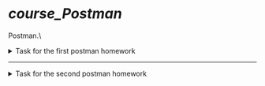 # ***course_Postman***

Postman.\
<details><summary>Task for the first postman homework</summary>

Создать запросы в Postman.

Protocol: http\
IP: 162.55.220.72\
Port: 5005

EP_1\
Method: GET\
EndPoint: /get_method\
request url params: \
 name: str\
 age: int

*response: \
[\
    “Str”,\
    “Str”\
]*

***

EP_2\
Method: POST\
EndPoint: /user_info_3\
request form data: \
 name: str\
 age: int\
 salary: int

*response: \
{'name': name,\
          'age': age,\
          'salary': salary,\
          'family': {'children': [['Alex', 24], ['Kate', 12]],\
                     'u_salary_1_5_year': salary * 4}*


***

EP_3\
Method: GET\
EndPoint: /object_info_1\
request url params: \
 name: str\
 age: int\
 weight: int

*response: \
{'name': name,\
          'age': age,\
          'daily_food': weight * 0.012,\
          'daily_sleep': weight * 2.5}*


***

EP_4\
Method: GET\
EndPoint: /object_info_2\
request url params: \
 name: str\
 age: int\
 salary: int

*response: \
{'start_qa_salary': salary,\
          'qa_salary_after_6_months': salary * 2,\
          'qa_salary_after_12_months': salary * 2.7,\
          'qa_salary_after_1.5_year': salary * 3.3,\
          'qa_salary_after_3.5_years': salary * 3.8,\
          'person': {'u_name': [user_name, salary, age],\
                     'u_age': age,\
                     'u_salary_5_years': salary * 4.2}
          }*


***

EP_5\
Method: GET\
EndPoint: /object_info_3\
request url params: \
 name: str\
 age: int\
 salary: int

*response: \
{'name': name,\
          'age': age,\
          'salary': salary,\
          'family': {'children': [['Alex', 24], ['Kate', 12]],\
                     'pets': {'cat':{'name':'Sunny',\
                                     'age': 3},\
                              'dog':{'name':'Luky',\
                                     'age': 4}},\
                     'u_salary_1_5_year': salary * 4}
          }*


***

EP_6\
Method: GET\
EndPoint: /object_info_4\
request url params: \
 name: str\
 age: int\
 salary: int

*response: \
{'name': name,\
          'age': int(age),\
          'salary': [salary, str(salary * 2), str(salary * 3)]*


***

EP_7\
Method: POST\
EndPoint: /user_info_2\
request form data: \
 name: str\
 age: int\
 salary: int

*response: \
{'start_qa_salary': salary,\
          'qa_salary_after_6_months': salary * 2,\
          'qa_salary_after_12_months': salary * 2.7,\
          'qa_salary_after_1.5_year': salary * 3.3,\
          'qa_salary_after_3.5_years': salary * 3.8,\
          'person': {'u_name': [user_name, salary, age],\
                     'u_age': age,\
                     'u_salary_5_years': salary * 4.2}
          }*
          
</details>      

***

<details><summary>Task for the second postman homework</summary>
    HW_2 Postman


http://162.55.220.72:5005/first
1. Отправить запрос.
2. Статус код 200\
*pm.test("Проверка на статус-код 200", function () {\
    pm.response.to.have.status(200);\
});*
3. Проверить, что в body приходит правильный string.\
*pm.test("В body приходит правильный string", function () {\
    pm.expect(pm.response.text()).to.include("This is the first responce from server!ss");\
});*
***
http://162.55.220.72:5005/user_info_3
1. Отправить запрос.
2. Статус код 200\
*pm.test("Status code is 200", function () {\
    pm.response.to.have.status(200);\
});*
3. Спарсить response body в json.\
*var resp = pm.response.json();*
4. Проверить, что name в ответе равно name s request (name вбить руками.)\
*pm.test("Req_name_Resp_name_Check_Manual", function () {\
    pm.expect(resp.name).to.eql("Evgen");\
});*
5. Проверить, что age в ответе равно age s request (age вбить руками.)\
*pm.test("Resp.age = Req.age Check_Manual", function () {\
    pm.expect(+resp.age).to.eql(32);\
});*
6. Проверить, что salary в ответе равно salary s request (salary вбить руками.)\
*pm.test("Resp.salary = Req.salary Check_Manual", function () {\
    pm.expect(resp.salary).to.eql(7000);\
});*
7. Спарсить request.\
*var req = request.data;*
8. Проверить, что name в ответе равно name s request (name забрать из request.)\
*pm.test('Req_name_Resp_name_Check_Auto', function () {\
    pm.expect(resp.name).to.eql(req.name);\
});*
9. Проверить, что age в ответе равно age s request (age забрать из request.)\
*pm.test('Req_age_Resp_age_Check_Auto', function () {\
    pm.expect(resp.age).to.eql(req.age);\
});*
10. Проверить, что salary в ответе равно salary s request (salary забрать из request.)\
*pm.test("Req_salary_Resp_salary_Check_Auto", function () {\
    pm.expect(+req.salary).to.eql(resp.salary);\
});*
11. Вывести в консоль параметр family из response.\
*console.log(resp.family);*
12. Проверить что u_salary_1_5_year в ответе равно salary*4 (salary забрать из request)\
*pm.test("Resp_salary_Req_salary*4_Check", function () {\
    pm.expect(resp.family.u_salary_1_5_year).to.eql(req.salary * 4);\
});*
***
http://162.55.220.72:5005/object_info_3
1. Отправить запрос.
2. Статус код 200\
*pm.test("Status code is 200", function () {\
    pm.response.to.have.status(200);\
});*
3. Спарсить response body в json.\
*var resp = pm.response.json();*
4. Спарсить request.\
*var req_url = pm.request.url.query.toObject();*
5. Проверить, что name в ответе равно name s request (name забрать из request.)\
*pm.test("resp_name = req_name_Check_Auto", function () {\
    pm.expect(resp.name).to.eql(req_url.name);\
});*
6. Проверить, что age в ответе равно age s request (age забрать из request.)\
*pm.test("resp_age = req_age_Check_Auto", function () {\
    pm.expect(resp.age).to.eql(req_url.age);\
});*
7. Проверить, что salary в ответе равно salary s request (salary забрать из request.)\
*pm.test("resp_salary = req_salary_Check_Auto", function () {\
    pm.expect(resp.salary).to.eql(+req_url.salary);\
});*
8. Вывести в консоль параметр family из response.\
*console.log(resp.family);*
9. Проверить, что у параметра dog есть параметры name.\
*pm.test("dog have name Check", function () {\
    pm.expect(resp.family.pets.dog).to.have.property('name');\
});*
10. Проверить, что у параметра dog есть параметры age.\
*pm.test("dog have age Check", function () {\
    pm.expect(resp.family.pets.dog).to.have.property('age');\
});*
11. Проверить, что параметр name имеет значение Luky.\
*pm.test("name = Luky Check", function () {\
    pm.expect(resp.family.pets.dog.name).to.eql('Luky');\
});*
12. Проверить, что параметр age имеет значение 4.\
*pm.test("age = 4 Check", function () {
    pm.expect(resp.family.pets.dog.age).to.eql(4);
});*
***
http://162.55.220.72:5005/object_info_4
1. Отправить запрос.
2. Статус код 200
'''pm.test("Status code is 200", function () {
    pm.response.to.have.status(200);
});
3. Спарсить response body в json.
4. Спарсить request.
5. Проверить, что name в ответе равно name s request (name забрать из request.)
6. Проверить, что age в ответе равно age из request (age забрать из request.)
7. Вывести в консоль параметр salary из request.
8. Вывести в консоль параметр salary из response.
9. Вывести в консоль 0-й элемент параметра salary из response.
10. Вывести в консоль 1-й элемент параметра salary параметр salary из response.
11. Вывести в консоль 2-й элемент параметра salary параметр salary из response.
12. Проверить, что 0-й элемент параметра salary равен salary из request (salary забрать из request.)
13. Проверить, что 1-й элемент параметра salary равен salary*2 из request (salary забрать из request.)
14. Проверить, что 2-й элемент параметра salary равен salary*3 из request (salary забрать из request.)
15. Создать в окружении переменную name
16. Создать в окружении переменную age
17. Создать в окружении переменную salary
18. Передать в окружение переменную name
19. Передать в окружение переменную age
20. Передать в окружение переменную salary
21. Написать цикл который выведет в консоль по порядку элементы списка из параметра salary.
***
http://162.55.220.72:5005/user_info_2
1. Вставить параметр salary из окружения в request
2. Вставить параметр age из окружения в age
3. Вставить параметр name из окружения в name
4. Отправить запрос.
5. Статус код 200
6. Спарсить response body в json.
7. Спарсить request.
8. Проверить, что json response имеет параметр start_qa_salary
9. Проверить, что json response имеет параметр qa_salary_after_6_months
10. Проверить, что json response имеет параметр qa_salary_after_12_months
11. Проверить, что json response имеет параметр qa_salary_after_1.5_year
12. Проверить, что json response имеет параметр qa_salary_after_3.5_years
13. Проверить, что json response имеет параметр person
14. Проверить, что параметр start_qa_salary равен salary из request (salary забрать из request.)
15. Проверить, что параметр qa_salary_after_6_months равен salary*2 из request (salary забрать из request.)
16. Проверить, что параметр qa_salary_after_12_months равен salary*2.7 из request (salary забрать из request.)
17. Проверить, что параметр qa_salary_after_1.5_year равен salary*3.3 из request (salary забрать из request.)
18. Проверить, что параметр qa_salary_after_3.5_years равен salary*3.8 из request (salary забрать из request.)
19. Проверить, что в параметре person, 1-й элемент из u_name равен salary из request (salary забрать из request.)
20. Проверить, что что параметр u_age равен age из request (age забрать из request.)
21. Проверить, что параметр u_salary_5_years равен salary*4.2 из request (salary забрать из request.)
22. ***Написать цикл который выведет в консоль по порядку элементы списка из параметра person.

02.01.2023
Postman_tests
</details>